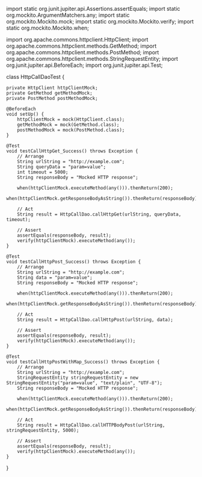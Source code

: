 import static org.junit.jupiter.api.Assertions.assertEquals;
import static org.mockito.ArgumentMatchers.any;
import static org.mockito.Mockito.mock;
import static org.mockito.Mockito.verify;
import static org.mockito.Mockito.when;

import org.apache.commons.httpclient.HttpClient;
import org.apache.commons.httpclient.methods.GetMethod;
import org.apache.commons.httpclient.methods.PostMethod;
import org.apache.commons.httpclient.methods.StringRequestEntity;
import org.junit.jupiter.api.BeforeEach;
import org.junit.jupiter.api.Test;

class HttpCallDaoTest {

    private HttpClient httpClientMock;
    private GetMethod getMethodMock;
    private PostMethod postMethodMock;

    @BeforeEach
    void setUp() {
        httpClientMock = mock(HttpClient.class);
        getMethodMock = mock(GetMethod.class);
        postMethodMock = mock(PostMethod.class);
    }

    @Test
    void testCallHttpGet_Success() throws Exception {
        // Arrange
        String urlString = "http://example.com";
        String queryData = "param=value";
        int timeout = 5000;
        String responseBody = "Mocked HTTP response";

        when(httpClientMock.executeMethod(any())).thenReturn(200);
        when(httpClientMock.getResponseBodyAsString()).thenReturn(responseBody);

        // Act
        String result = HttpCallDao.callHttpGet(urlString, queryData, timeout);

        // Assert
        assertEquals(responseBody, result);
        verify(httpClientMock).executeMethod(any());
    }

    @Test
    void testCallHttpPost_Success() throws Exception {
        // Arrange
        String urlString = "http://example.com";
        String data = "param=value";
        String responseBody = "Mocked HTTP response";

        when(httpClientMock.executeMethod(any())).thenReturn(200);
        when(httpClientMock.getResponseBodyAsString()).thenReturn(responseBody);

        // Act
        String result = HttpCallDao.callHttpPost(urlString, data);

        // Assert
        assertEquals(responseBody, result);
        verify(httpClientMock).executeMethod(any());
    }

    @Test
    void testCallHttpPostWithMap_Success() throws Exception {
        // Arrange
        String urlString = "http://example.com";
        StringRequestEntity stringRequestEntity = new StringRequestEntity("param=value", "text/plain", "UTF-8");
        String responseBody = "Mocked HTTP response";

        when(httpClientMock.executeMethod(any())).thenReturn(200);
        when(httpClientMock.getResponseBodyAsString()).thenReturn(responseBody);

        // Act
        String result = HttpCallDao.callHTTPBodyPost(urlString, stringRequestEntity, 5000);

        // Assert
        assertEquals(responseBody, result);
        verify(httpClientMock).executeMethod(any());
    }
}
